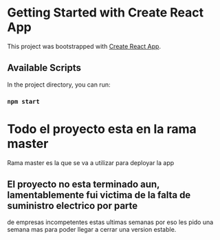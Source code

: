 # Getting Started with Create React App

This project was bootstrapped with [Create React App](https://github.com/facebook/create-react-app).

## Available Scripts

In the project directory, you can run:

### `npm start`

# Todo el proyecto esta en la rama master

 Rama master es la que se va a utilizar para deployar la app
 
 ## El proyecto no esta terminado aun, lamentablemente fui victima de la falta de suministro electrico por parte 
 de empresas incompetentes estas ultimas semanas por eso les pido una semana mas para poder llegar a 
 cerrar una version estable.
